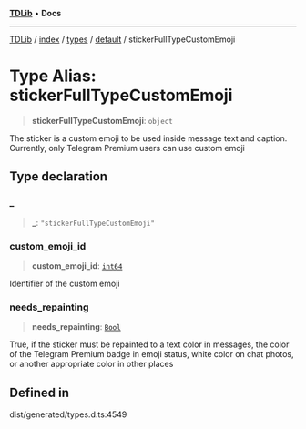 [**TDLib**](../../../../../../README.md) • **Docs**

***

[TDLib](../../../../../../modules.md) / [index](../../../../../README.md) / [types](../../../README.md) / [default](../README.md) / stickerFullTypeCustomEmoji

# Type Alias: stickerFullTypeCustomEmoji

> **stickerFullTypeCustomEmoji**: `object`

The sticker is a custom emoji to be used inside message text and caption. Currently, only Telegram Premium users can use custom emoji

## Type declaration

### \_

> **\_**: `"stickerFullTypeCustomEmoji"`

### custom\_emoji\_id

> **custom\_emoji\_id**: [`int64`](int64.md)

Identifier of the custom emoji

### needs\_repainting

> **needs\_repainting**: [`Bool`](Bool.md)

True, if the sticker must be repainted to a text color in messages, the color of the Telegram Premium badge in emoji status, white color on chat photos, or another appropriate color in other places

## Defined in

dist/generated/types.d.ts:4549
